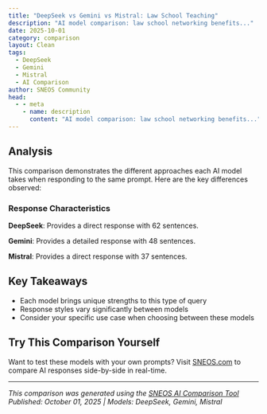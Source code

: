 ```yaml
---
title: "DeepSeek vs Gemini vs Mistral: Law School Teaching"
description: "AI model comparison: law school networking benefits..."
date: 2025-10-01
category: comparison
layout: Clean
tags:
  - DeepSeek
  - Gemini
  - Mistral
  - AI Comparison
author: SNEOS Community
head:
  - - meta
    - name: description
      content: "AI model comparison: law school networking benefits..."
---
```


<ChatComparison
  title="DeepSeek vs Gemini vs Mistral: Law School Teaching"
  prompt="law school networking benefits"
  :responses='{
    "DeepSeek": "Of course. Networking in law school is arguably as important as your grades. It\u0027s not just about collecting business cards; it\u0027s about building a professional community that will support your entire career.\n\nHere\u2019s a detailed breakdown of the benefits of law school networking, broken down by short-term and long-term gains.\n\n### Short-Term \u0026 Immediate Benefits (During Law School)\n\n1.  **Securing Jobs and Internships (The Most Obvious Benefit)**\n    *   **The \u0022Hidden\u0022 Job Market:** Many positions, especially at smaller firms or prestigious boutiques, are never publicly advertised. They are filled through referrals and personal connections.\n    *   **Getting Your Foot in the Door:** A recommendation from a professor, alum, or a lawyer you\u0027ve met can get your resume to the top of the pile for a 1L summer internship or a post-graduation associate position.\n    *   **Informed Interviewing:** Talking to current lawyers gives you insider knowledge about a firm\u0027s culture, practice areas, and interview process, allowing you to tailor your application and ace your interviews.\n\n2.  **Finding Mentors and Guidance**\n    *   Law school is challenging and confusing. Building relationships with 2Ls and 3Ls can provide invaluable advice on which classes to take, which professors to seek out, and how to navigate exams and the law review/journal process.\n    *   Connecting with practicing attorneys and alums can provide career guidance, helping you decide which practice area (e.g., corporate law, litigation, public interest) is the right fit for you.\n\n3.  **Enhancing Your Legal Education**\n    *   **Context for Learning:** Networking with practitioners helps you understand how the black-letter law you\u0027re learning in class is actually applied in real-world scenarios.\n    *   **Skill Development:** Conversations with attorneys help you develop \u0022soft skills\u0022 crucial for lawyering: professional communication, active listening, and building rapport.\n\n4.  **Building a Peer Network for Life**\n    *   Your law school classmates are your future colleagues, co-counsel, and even opposing counsel. Strong relationships with them create a built-in support system.\n    *   You can study together, share outlines, and navigate the stresses of law school as a team. These peers will be your professional references and a source of business referrals for decades to come.\n\n---\n\n### Long-Term Career Benefits (After Graduation)\n\n1.  **Business Development and Client Referrals**\n    *   This is one of the most significant long-term benefits. As you advance in your career, especially if you become a partner or open your own practice, your business depends on getting clients.\n    *   Your network is your primary source of referrals. A classmate who practices tax law may refer a client to you for a litigation matter, and vice-versa.\n\n2.  **Career Mobility and Lateral Moves**\n    *   Want to switch firms, move to a new city, or transition from a firm to an in-house counsel role? Your network is your most powerful tool.\n    *   A call to a former colleague or law school connection is far more effective than blindly sending out resumes. People prefer to hire someone they know or who comes highly recommended.\n\n3.  **A Source of Expertise and \u0022Know-How\u0022**\n    *   As a junior attorney, you will have questions. Having a network of more experienced attorneys you can call for advice on a tricky procedural issue or a novel legal theory is invaluable.\n    *   This \u0022brain trust\u0022 saves you time, helps you avoid malpractice, and provides practical solutions you won\u0027t find in a textbook.\n\n4.  **Navigating the \u0022Old Boys\u0027 Club\u0022**\n    *   The legal profession, for better or worse, still operates heavily on relationships. Having a robust network helps you understand the unwritten rules and power dynamics of your local legal community.\n\n5.  **Professional and Personal Support**\n    *   The practice of law can be stressful and isolating. A strong network provides a community of people who understand the unique pressures you face. This is crucial for combating burnout and maintaining your well-being.\n\n---\n\n### How to Network Effectively in Law School\n\n*   **Start Early:** Begin in your 1L year. Don\u0027t wait until OCI (On-Campus Interview) season.\n*   **Leverage Your School\u0027s Resources:**\n    *   **Alumni Networks:** Your career services office can connect you with alums who are willing to talk.\n    *   **Guest Speakers:** Attend lectures and introduce yourself to the speaker afterward.\n    *   **Career Fairs and Networking Events:** Go with a plan, but be genuine.\n*   **Be Strategic but Genuine:** Don\u0027t just ask for a job. Show a genuine interest in the person\u0027s career path and experiences. Ask thoughtful questions.\n*   **Conduct Informational Interviews:** This is the best networking tool. Ask for 20 minutes of someone\u0027s time to learn about their practice. It\u0027s a low-pressure way to build a connection.\n*   **Follow Up and Maintain Connections:** Send a thank-you email. Connect on LinkedIn. If you read an article that reminds you of them, send it along. Networking is about building relationships, not making transactions.\n\n### The Bottom Line\n\nThink of your law school network as the foundation of your professional house. You can build a career without it, but it will be much shakier, more isolated, and slower to grow. A strong, well-maintained network provides stability, opens doors, and accelerates your success at every stage of your legal career.",
    "Gemini": "Networking in law school offers a wealth of benefits that can significantly impact your academic performance, career prospects, and overall professional development. Here\u0027s a breakdown of the key advantages:\n\n**Academically:**\n\n*   **Knowledge Sharing and Collaboration:**\n    *   Connect with classmates who have different strengths and perspectives.\n    *   Form study groups to share notes, discuss complex legal concepts, and prepare for exams collaboratively.\n    *   Get insights on professors\u0027 teaching styles, exam strategies, and course expectations from upperclassmen.\n*   **Mentorship from Upperclassmen:**\n    *   Seek guidance from experienced students who can offer advice on course selection, extracurricular activities, and career paths.\n    *   Learn practical tips for succeeding in law school from those who have already navigated the challenges.\n*   **Access to Academic Resources:**\n    *   Share case briefs, outlines, and other study materials with classmates.\n    *   Learn about research opportunities and academic competitions.\n\n**Career-Related:**\n\n*   **Job and Internship Opportunities:**\n    *   Hear about open positions through word-of-mouth from classmates, alumni, professors, and guest speakers.\n    *   Get referrals and introductions to potential employers.\n    *   Learn about specific firms, organizations, and practice areas from people who have experience in those fields.\n*   **Career Advice and Mentorship from Alumni:**\n    *   Connect with alumni who can offer career guidance, resume reviews, and mock interviews.\n    *   Learn about different career paths available to law graduates.\n    *   Gain insights into the day-to-day realities of practicing law in various settings.\n*   **Industry Insights:**\n    *   Attend networking events and conferences to learn about current trends and developments in the legal field.\n    *   Gain a deeper understanding of different practice areas and specializations.\n    *   Stay informed about changes in the legal industry and emerging opportunities.\n*   **Interview Skills:**\n    *   Participate in mock interviews with alumni or career services professionals.\n    *   Learn effective interview techniques and strategies.\n    *   Practice articulating your skills and experiences in a compelling way.\n*   **Building Your Professional Brand:**\n    *   Establish a professional reputation within the law school community.\n    *   Demonstrate your commitment to the legal profession through networking activities.\n    *   Create a positive impression on potential employers and mentors.\n\n**Professional Development:**\n\n*   **Developing Communication and Interpersonal Skills:**\n    *   Practice your networking skills in a low-stakes environment.\n    *   Improve your ability to communicate effectively with people from diverse backgrounds.\n    *   Learn how to build rapport and maintain professional relationships.\n*   **Building Confidence:**\n    *   Gain confidence in your ability to interact with professionals in the legal field.\n    *   Develop the ability to articulate your interests and goals.\n    *   Overcome any apprehension about networking.\n*   **Expanding Your Professional Network:**\n    *   Build a strong network of contacts that you can rely on throughout your career.\n    *   Connect with people who can offer support, guidance, and opportunities.\n    *   Establish relationships with mentors who can help you achieve your professional goals.\n*   **Learning about Different Legal Cultures:**\n    *   Understand the nuances of working in different types of legal environments.\n    *   Learn about the different expectations and norms of various law firms, government agencies, and non-profit organizations.\n*   **Long-Term Career Support:**\n    *   Networking provides continued support and connection throughout your legal career.  It is not something that simply helps with a first job.\n    *   You can find mentors, referral sources, and collaborators throughout your career by building a solid network in law school.\n\n**How to Network Effectively in Law School:**\n\n*   **Attend Law School Events:** Career fairs, speaker series, social events, and organization meetings are all great opportunities to network.\n*   **Join Student Organizations:**  Actively participate in organizations that align with your interests.\n*   **Connect with Professors:**  Attend office hours, ask questions in class, and seek their advice on career-related matters.\n*   **Utilize LinkedIn:**  Connect with classmates, alumni, and legal professionals on LinkedIn.\n*   **Attend Alumni Events:**  Make an effort to attend events specifically designed for alumni and students.\n*   **Be Proactive:**  Reach out to people you want to connect with. Don\u0027t be afraid to introduce yourself and ask for informational interviews.\n*   **Follow Up:**  After meeting someone, send a thank-you note or email to reinforce your connection.\n*   **Be Genuine:**  Focus on building genuine relationships rather than simply collecting contacts.\n\nBy actively engaging in networking activities during law school, you can significantly enhance your academic experience, career prospects, and overall professional development. It\u0027s an investment in your future that will pay off throughout your legal career.\n",
    "Mistral": "Networking is incredibly beneficial for law school students and graduates for several reasons. Here are some key advantages:\n\n1. **Job Opportunities**:\n   - **Internships**: Networking can help secure internships during law school, providing practical experience and a foot in the door for future employment.\n   - **Post-Graduation Jobs**: Many jobs are filled through networking and may not even be publicly advertised.\n\n2. **Mentorship**:\n   - Connecting with experienced lawyers can provide valuable guidance, support, and insights into the legal profession.\n   - Mentors can offer advice on course selection, extracurricular activities, and career paths.\n\n3. **Professional Development**:\n   - Networking events often include workshops and seminars that can enhance your legal skills and knowledge.\n   - Staying updated on industry trends and developments.\n\n4. **Reputation Building**:\n   - Regular interaction with professionals in the field can help build your reputation and establish your name in the legal community.\n   - Positive impressions can lead to future opportunities.\n\n5. **Information and Advice**:\n   - Gaining insights into different practice areas, firms, and legal careers.\n   - Learning about the day-to-day realities of legal practice, which can inform your career decisions.\n\n6. **Confidence Building**:\n   - Practicing networking skills can boost your confidence in professional settings.\n   - Improving your communication and interpersonal skills.\n\n7. **Alumni Connections**:\n   - Connecting with law school alumni can provide a sense of community and shared experiences.\n   - Alumni can offer unique perspectives and may be more willing to help fellow graduates.\n\n8. **Diverse Perspectives**:\n   - Meeting professionals from various backgrounds and practice areas can broaden your understanding of the legal field.\n   - Exposure to different viewpoints and experiences.\n\n9. **Long-Term Relationships**:\n   - Building lasting professional relationships that can be beneficial throughout your career.\n   - Networking is not just about immediate gains but also about long-term career development.\n\n10. **Support System**:\n    - Creating a support system of peers, mentors, and professionals who can offer encouragement and advice during challenging times.\n    - Sharing experiences and learning from others\u0027 successes and failures.\n\n### Tips for Effective Networking:\n\n- **Be Genuine**: Authenticity goes a long way in building meaningful connections.\n- **Follow Up**: After meeting someone, follow up with a thank-you note or email to keep the connection alive.\n- **Stay Active**: Attend events, join professional organizations, and participate in online forums.\n- **Offer Value**: Think about what you can offer to others, not just what you can gain.\n- **Be Patient**: Building a strong network takes time and effort.\n\nBy actively engaging in networking, law students can significantly enhance their career prospects and professional development."
  }'
  published-date="23:01"
/>

## Analysis

This comparison demonstrates the different approaches each AI model takes when responding to the same prompt. Here are the key differences observed:

### Response Characteristics

**DeepSeek**: Provides a direct response with 62 sentences. 

**Gemini**: Provides a detailed response with 48 sentences. 

**Mistral**: Provides a direct response with 37 sentences. 

## Key Takeaways

- Each model brings unique strengths to this type of query
- Response styles vary significantly between models
- Consider your specific use case when choosing between these models

## Try This Comparison Yourself

Want to test these models with your own prompts? Visit [SNEOS.com](https://sneos.com) to compare AI responses side-by-side in real-time.

---

*This comparison was generated using the [SNEOS AI Comparison Tool](https://sneos.com)*
*Published: October 01, 2025 | Models: DeepSeek, Gemini, Mistral*
